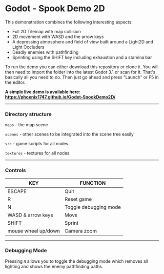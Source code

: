 # Godot - Spook Demo 2D

This demonstration combines the following interesting aspects:
- Full 2D Tilemap with map collision
- 2D movement with WASD and the arrow keys
- A depressing atmosphere and field of view built around a Light2D and Light Occluders
- Deadly enemies with pathfinding
- Sprinting using the SHIFT key including exhaustion and a stamina bar

To run the demo you can either download this repository or clone it. You will then need to import the folder into the latest Godot 3.1 or scan for it. That's basically all you need to do. Then just go ahead and press "Launch" or F5 in the editor.

**A simple live demo is available here: https://phoenix1747.github.io/Godot-SpookDemo2D/**

---

### Directory structure

`maps` - the map scene

`scenes` - other scenes to be integrated into the scene tree easily

`src` - game scripts for all nodes

`textures` - textures for all nodes

---

### Controls

| KEY | FUNCTION |
| --- | --- |
| ESCAPE | Quit |
| R | Reset game |
| N | Toggle debugging mode |
| WASD & arrow keys | Move |
| SHIFT | Sprint |
| mouse wheel up/down | Camera zoom |

---

### Debugging Mode

Pressing `N` allows you to toggle the debugging mode which removes all lighting and shows the enemy pathfinding paths.
